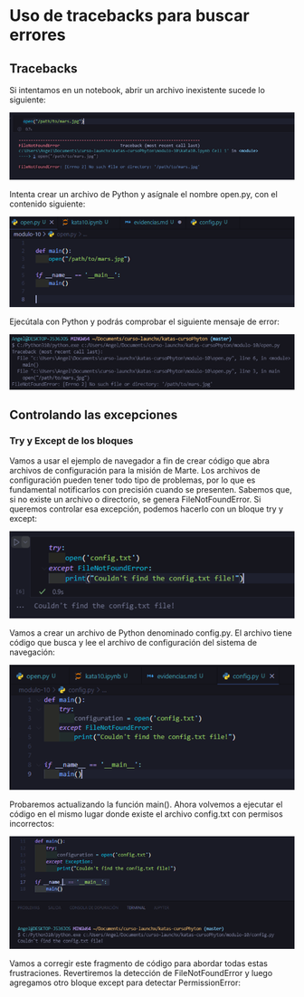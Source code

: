 # Uso de tracebacks para buscar errores

## Tracebacks

Si intentamos en un notebook, abrir un archivo inexistente sucede lo siguiente:

![Abrir archivo inexistente](../images/archivoInexistente_notebook.png "Abrir archivo inexistente")

Intenta crear un archivo de Python y asígnale el nombre open.py, con el contenido siguiente:

![Contenido en el archivo open.py](../images/contenido_Open_py.png "Contenido en el archivo open.py")

Ejecútala con Python y podrás comprobar el siguiente mensaje de error:

![Mensaje de error en open.py](../images/mensajeError_Open_py.png "Mensaje de error en open.py")

## Controlando las excepciones

### Try y Except de los bloques

Vamos a usar el ejemplo de navegador a fin de crear código que abra archivos de configuración para la misión de Marte. Los archivos de configuración pueden tener todo tipo de problemas, por lo que es fundamental notificarlos con precisión cuando se presenten. Sabemos que, si no existe un archivo o directorio, se genera FileNotFoundError. Si queremos controlar esa excepción, podemos hacerlo con un bloque try y except:

![Controlar excepción si no existe un archivo](../images/archivoInexistente_txt.png "Controlar excepción si no existe un archivo")

Vamos a crear un archivo de Python denominado config.py. El archivo tiene código que busca y lee el archivo de configuración del sistema de navegación:

![Archivo config.py ](../images/archivo_config.png "Código para buscar y leer el archivo de configuración")

Probaremos actualizando la función main(). Ahora volvemos a ejecutar el código en el mismo lugar donde existe el archivo config.txt con permisos incorrectos:

![Actualización funcion main() ](../images/actualizar_Main.png "Actualización de la función main() y mostrando el error")

Vamos a corregir este fragmento de código para abordar todas estas frustraciones. Revertiremos la detección de FileNotFoundError y luego agregamos otro bloque except para detectar PermissionError:
